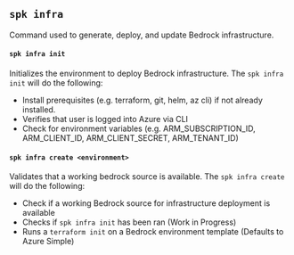## `spk infra`

Command used to generate, deploy, and update Bedrock infrastructure.

#### `spk infra init`

Initializes the environment to deploy Bedrock infrastructure. The
`spk infra init` will do the following:

- Install prerequisites (e.g. terraform, git, helm, az cli) if not already
  installed.
- Verifies that user is logged into Azure via CLI
- Check for environment variables (e.g. ARM_SUBSCRIPTION_ID, ARM_CLIENT_ID,
  ARM_CLIENT_SECRET, ARM_TENANT_ID)

#### `spk infra create <environment>`

Validates that a working bedrock source is available. The `spk infra create`
will do the following:

- Check if a working Bedrock source for infrastructure deployment is available
- Checks if `spk infra init` has been ran (Work in Progress)
- Runs a `terraform init` on a Bedrock environment template (Defaults to Azure
  Simple)
